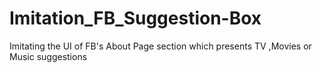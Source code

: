 # Imitation_FB_Suggestion-Box
Imitating the UI of FB's About Page section which presents TV ,Movies or Music suggestions 
